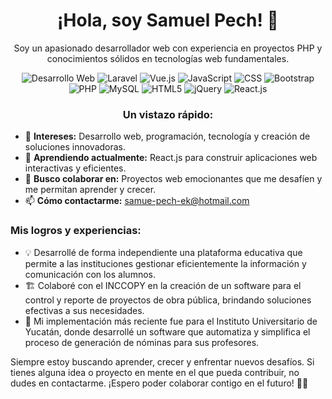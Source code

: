 <h1 align="center">¡Hola, soy Samuel Pech! 👋</h1>

<p align="center">
  Soy un apasionado desarrollador web con experiencia en proyectos PHP y conocimientos sólidos en tecnologías web fundamentales.
</p>

<p align="center">
  <img src="https://img.shields.io/badge/Desarrollo%20Web-%E2%9D%A4%EF%B8%8F-red" alt="Desarrollo Web">
  <img src="https://img.shields.io/badge/Laravel-%F0%9F%9A%80-orange" alt="Laravel">
  <img src="https://img.shields.io/badge/Vue.js-%E2%9C%A8-green" alt="Vue.js">
  <img src="https://img.shields.io/badge/JavaScript-%E2%9C%A8-yellow" alt="JavaScript">
  <img src="https://img.shields.io/badge/CSS-%F0%9F%92%85-purple" alt="CSS">
  <img src="https://img.shields.io/badge/Bootstrap-%F0%9F%85%B0-orange" alt="Bootstrap">
  <img src="https://img.shields.io/badge/PHP-%F0%9F%90%98-blueviolet" alt="PHP">
  <img src="https://img.shields.io/badge/MySQL-%F0%9F%93%8B-green" alt="MySQL">
  <img src="https://img.shields.io/badge/HTML5-%E2%9C%94%EF%B8%8F-orange" alt="HTML5">
  <img src="https://img.shields.io/badge/jQuery-%F0%9F%94%A5-blue" alt="jQuery">
  <img src="https://img.shields.io/badge/React.js-%F0%9F%9A%80-blue" alt="React.js">
</p>

<h3 align="center">Un vistazo rápido:</h3>

- 👀 **Intereses:** Desarrollo web, programación, tecnología y creación de soluciones innovadoras.
- 🌱 **Aprendiendo actualmente:** React.js para construir aplicaciones web interactivas y eficientes.
- 💼 **Busco colaborar en:** Proyectos web emocionantes que me desafíen y me permitan aprender y crecer.
- 📫 **Cómo contactarme:** [samue-pech-ek@hotmail.com](mailto:samue-pech-ek@hotmail.com)

### Mis logros y experiencias:

- 💡 Desarrollé de forma independiente una plataforma educativa que permite a las instituciones gestionar eficientemente la información y comunicación con los alumnos.
- 🏗️ Colaboré con el INCCOPY en la creación de un software para el control y reporte de proyectos de obra pública, brindando soluciones efectivas a sus necesidades.
- 🚀 Mi implementación más reciente fue para el Instituto Universitario de Yucatán, donde desarrollé un software que automatiza y simplifica el proceso de generación de nóminas para sus profesores.

Siempre estoy buscando aprender, crecer y enfrentar nuevos desafíos. Si tienes alguna idea o proyecto en mente en el que pueda contribuir, no dudes en contactarme. 
¡Espero poder colaborar contigo en el futuro! 👨‍💻
